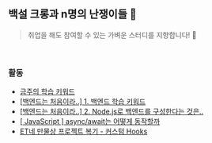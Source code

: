 ## 백설 크롱과 n명의 난쟁이들 🍎

> 취업을 해도 참여할 수 있는 가벼운 스터디를 지향합니다! 🎵

<br>

### 활동

- [금주의 학습 키워드](https://github.com/jjunyjjuny/agora/blob/main/0717.md) 
- [[백엔드는 처음이라..] 1. 백엔드 학습 키워드](https://velog.io/@jjunyjjuny/%EB%B0%B1%EC%97%94%EB%93%9C%EB%8A%94-%EC%B2%98%EC%9D%8C%EC%9D%B4%EB%9D%BC..-1.-%EC%B4%88%EB%B3%B4-%ED%94%84%EB%A1%A0%ED%8A%B8%EC%97%94%EB%93%9C%EC%9D%98-%EB%8D%94-%EC%B4%88%EB%B3%B4-%EB%B0%B1%EC%97%94%EB%9)
- [[백엔드는 처음이라..] 2. Node.js로 백엔드를 구성한다는 것은..](https://velog.io/@jjunyjjuny/%EB%B0%B1%EC%97%94%EB%93%9C%EB%8A%94-%EC%B2%98%EC%9D%8C%EC%9D%B4%EB%9D%BC..-2.-Node.js%EB%A1%9C-%EB%B0%B1%EC%97%94%EB%93%9C%EB%A5%BC-%EA%B5%AC%EC%84%B1%ED%95%9C%EB%8B%A4%EB%8A%94-%EA%B2%83%EC%9D%80)
- [[ JavaScript ] async/await는 어떻게 동작할까](https://velog.io/@jjunyjjuny/JavaScript-asyncawait%EB%8A%94-%EC%96%B4%EB%96%BB%EA%B2%8C-%EB%8F%99%EC%9E%91%ED%95%A0%EA%B9%8C)
- [ET네 만물상 프로젝트 복기 - 커스텀 Hooks](https://velog.io/@jjunyjjuny/ET%EB%84%A4-%EB%A7%8C%EB%AC%BC%EC%83%81-%EB%B3%B5%EA%B8%B0)
